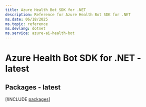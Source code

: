 ```yaml
---
title: Azure Health Bot SDK for .NET
description: Reference for Azure Health Bot SDK for .NET
ms.date: 06/18/2025
ms.topic: reference
ms.devlang: dotnet
ms.service: azure-ai-health-bot
---
```

# Azure Health Bot SDK for .NET - latest
## Packages - latest
[!INCLUDE [packages](health-bot-index.md)]
